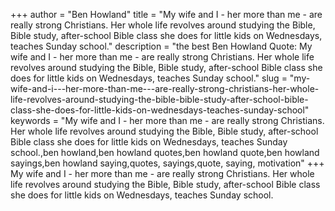 +++
author = "Ben Howland"
title = "My wife and I - her more than me - are really strong Christians. Her whole life revolves around studying the Bible, Bible study, after-school Bible class she does for little kids on Wednesdays, teaches Sunday school."
description = "the best Ben Howland Quote: My wife and I - her more than me - are really strong Christians. Her whole life revolves around studying the Bible, Bible study, after-school Bible class she does for little kids on Wednesdays, teaches Sunday school."
slug = "my-wife-and-i---her-more-than-me---are-really-strong-christians-her-whole-life-revolves-around-studying-the-bible-bible-study-after-school-bible-class-she-does-for-little-kids-on-wednesdays-teaches-sunday-school"
keywords = "My wife and I - her more than me - are really strong Christians. Her whole life revolves around studying the Bible, Bible study, after-school Bible class she does for little kids on Wednesdays, teaches Sunday school.,ben howland,ben howland quotes,ben howland quote,ben howland sayings,ben howland saying,quotes, sayings,quote, saying, motivation"
+++
My wife and I - her more than me - are really strong Christians. Her whole life revolves around studying the Bible, Bible study, after-school Bible class she does for little kids on Wednesdays, teaches Sunday school.
